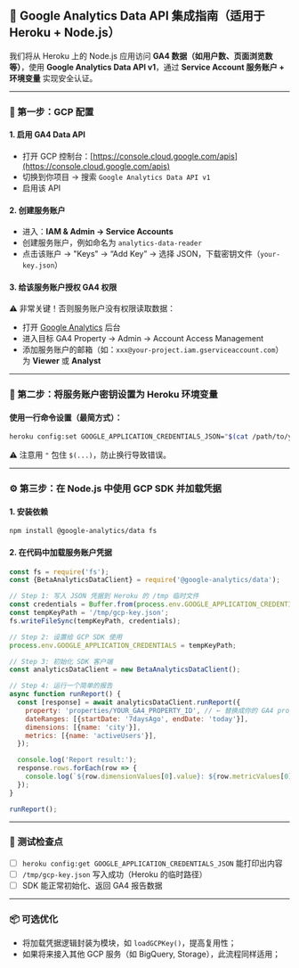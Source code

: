 ## 🧭 Google Analytics Data API 集成指南（适用于 Heroku + Node.js）

我们将从 Heroku 上的 Node.js 应用访问 **GA4 数据（如用户数、页面浏览数等）**，使用 **Google Analytics Data API v1**，通过 **Service Account 服务账户 + 环境变量** 实现安全认证。

---

### 🧱 第一步：GCP 配置

#### 1. 启用 GA4 Data API

* 打开 GCP 控制台：[https://console.cloud.google.com/apis](https://console.cloud.google.com/apis)
* 切换到你项目 → 搜索 `Google Analytics Data API v1`
* 启用该 API

#### 2. 创建服务账户

* 进入：**IAM & Admin → Service Accounts**
* 创建服务账户，例如命名为 `analytics-data-reader`
* 点击该账户 → "Keys" → “Add Key” → 选择 JSON，下载密钥文件（`your-key.json`）

#### 3. 给该服务账户授权 GA4 权限

⚠️ 非常关键！否则服务账户没有权限读取数据：

* 打开 [Google Analytics](https://analytics.google.com/) 后台
* 进入目标 GA4 Property → Admin → Account Access Management
* 添加服务账户的邮箱（如：`xxx@your-project.iam.gserviceaccount.com`）为 **Viewer** 或 **Analyst**

---

### 🔐 第二步：将服务账户密钥设置为 Heroku 环境变量

#### 使用一行命令设置（最简方式）：

```bash
heroku config:set GOOGLE_APPLICATION_CREDENTIALS_JSON="$(cat /path/to/your-key.json | base64)"
```

⚠️ 注意用 `"` 包住 `$(...)`，防止换行导致错误。

---

### ⚙️ 第三步：在 Node.js 中使用 GCP SDK 并加载凭据

#### 1. 安装依赖

```bash
npm install @google-analytics/data fs
```

#### 2. 在代码中加载服务账户凭据

```js
const fs = require('fs');
const {BetaAnalyticsDataClient} = require('@google-analytics/data');

// Step 1: 写入 JSON 凭据到 Heroku 的 /tmp 临时文件
const credentials = Buffer.from(process.env.GOOGLE_APPLICATION_CREDENTIALS_JSON, 'base64').toString('utf-8');
const tempKeyPath = '/tmp/gcp-key.json';
fs.writeFileSync(tempKeyPath, credentials);

// Step 2: 设置给 GCP SDK 使用
process.env.GOOGLE_APPLICATION_CREDENTIALS = tempKeyPath;

// Step 3: 初始化 SDK 客户端
const analyticsDataClient = new BetaAnalyticsDataClient();

// Step 4: 运行一个简单的报告
async function runReport() {
  const [response] = await analyticsDataClient.runReport({
    property: 'properties/YOUR_GA4_PROPERTY_ID', // ← 替换成你的 GA4 property ID，如 "properties/123456789"
    dateRanges: [{startDate: '7daysAgo', endDate: 'today'}],
    dimensions: [{name: 'city'}],
    metrics: [{name: 'activeUsers'}],
  });

  console.log('Report result:');
  response.rows.forEach(row => {
    console.log(`${row.dimensionValues[0].value}: ${row.metricValues[0].value}`);
  });
}

runReport();
```

---

### 🧪 测试检查点

* [ ] `heroku config:get GOOGLE_APPLICATION_CREDENTIALS_JSON` 能打印出内容
* [ ] `/tmp/gcp-key.json` 写入成功（Heroku 的临时路径）
* [ ] SDK 能正常初始化、返回 GA4 报告数据

---

### 📦 可选优化

* 将加载凭据逻辑封装为模块，如 `loadGCPKey()`，提高复用性；
* 如果将来接入其他 GCP 服务（如 BigQuery, Storage），此流程同样适用；
